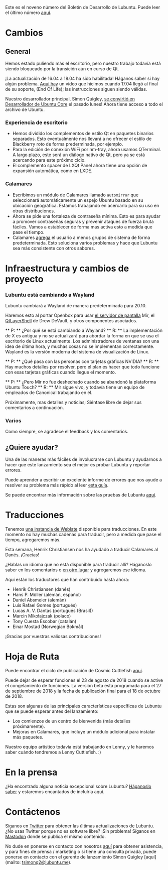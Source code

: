 Este es el noveno número del Boletín de Desarrollo de Lubuntu. Puede leer el último número [aquí](https://lubuntu.me/this-week-in-lubuntu-development-8/).

# Cambios

## General

Hemos estado puliendo más el escritorio, pero nuestro trabajo todavía está siendo bloqueado por la transición aún en curso de Qt.

¡La actualización de 16.04 a 18.04 ha sido habilitada! Háganos saber si hay algún problema. [Aquí hay](https://www.youtube.com/watch?v=QhdQIzyscGw) un video que hicimos cuando 17.04 llegó al final de su soporte, (End Of Life); las instrucciones siguen siendo válidas.

Nuestro desarrollador principal, Simon Quigley, [se convirtió en  Desarrollador de Ubuntu Core](https://lists.ubuntu.com/archives/ubuntu-devel/2018-August/040436.html) el pasado lunes! Ahora tiene acceso a todo el archivo de Ubuntu.

### Experiencia de escritorio

 - Hemos dividido los complementos de estilo Qt en paquetes binarios separados. Esto eventualmente nos llevará a no ofrecer el estilo de Blackberry roto de forma prederminada, por ejemplo.
 - Para la edición de conexión WiFi por nm-tray, ahora usamos QTerminal. A largo plazo, este será un diálogo nativo de Qt, pero ya se está acercando para este próximo ciclo.
 - El complemento spacer de LXQt Panel ahora tiene una opción de expansión automática, como en LXDE.

### Calamares

 - Escribimos un módulo de Calamares llamado `automirror` que seleccionará automáticamente un espejo Ubuntu basado en su ubicación geográfica. Estamos trabajando en acercarlo para su uso en otras distribuciones.
 - Ahora se pide una fortaleza de contraseña mínima. Esto es para ayudar a promover contraseñas seguras y prevenir ataques de fuerza bruta fáciles. Vamos a establecer de forma mas activa esto a medida que pase el tiempo.
 - Calamares [agrega](https://phab.lubuntu.me/rCALASETTINGSa2e6868a2a61c4e15770cc965c0b4b001c332e81) el usuario a menos grupos de sistema de forma predeterminada. Esto soluciona varios problemas y hace que Lubuntu sea más consistente con otros sabores.
 
# Infraestructura y cambios de proyecto

### Lubuntu está cambiando a Wayland

Lubuntu cambiará a Wayland de manera predeterminada para 20.10.

Haremos esto al portar Openbox para usar [el servidor de pantalla](https://mir-server.io/) Mir, el [QtLayerShell](https://github.com/SirCmpwn/qtlayershell) de  Drew DeVault, y otros componentes asociados.

** P: ** ¿Por qué se está cambiando a Wayland?
** R: ** La implementación de X es antigua y no se actualizará para abordar la forma en que se usa el escritorio de Linux actualmente. Los administradores de ventanas son una idea de última hora, y muchas cosas no se implementan correctamente. Wayland es la versión moderna del sistema de visualización de Linux.

** P: ** ¿Qué pasa con las personas con tarjetas gráficas NVIDIA?
** R: ** Hay muchos detalles por resolver, pero el plan es hacer que todo funcione con esas tarjetas gráficas cuando llegue el momento.

** P: ** ¿Pero Mir no fue deshechado  cuando se abandonó la plataforma Ubuntu Touch?
** R: ** Mir sigue vivo, y todavía tiene un equipo de empleados de Canonical trabajando en él.

Próximamente, mas detalles y noticias; Siéntase libre de dejar sus comentarios a continuación.

### Varios

Como siempre, se agradece el feedback y los comentarios.

## ¿Quiere ayudar?

Una de las maneras más fáciles de involucrarse con Lubuntu y ayudarnos a hacer que este lanzamiento sea el mejor es probar Lubuntu y reportar errores.

Puede aprender a escribir un excelente informe de errores que nos ayude a resolver su problema más rápido al leer [esta guía](https://www.chiark.greenend.org.uk/~sgtatham/bugs.html).

Se puede encontrar más información sobre las pruebas de Lubuntu [aquí](https://phab.lubuntu.me/w/testing/).

# Traducciones

Tenemos [una instancia de Weblate](https://translate.lubuntu.me/projects/) disponible para traducciones. En este momento no hay muchas cadenas para traducir, pero a medida que pase el tiempo, agregaremos más.

Esta semana, Henrik Christiansen nos ha ayudado a traducir  Calamares al Danés. ¡Gracias!

¿Hablas un idioma que no está disponible para traducir allí? Háganoslo saber en los comentarios o [en otro lugar](https://lubuntu.me/links/) y agregaremos ese idioma.

Aquí están los traductores que han contribuido hasta ahora:

 - Henrik Christiansen (danés)
 - Hans P. Möller (alemán, español)
 - Daniel Absmeier (alemán)
 - Luís Rafael Gomes (portugués)
 - Lucas A. V. Dantas (portugués (Brasil))
 - Marcin Mikołajczak (polaco)
 - Tony Cuesta Escobar (catalán)
 - Einar Mostad (Norwegian Bokmål)

¡Gracias por vuestras valiosas contribuciones!

# Hoja de Ruta

Puede encontrar el ciclo de publicación de Cosmic Cuttlefish [aquí](https://wiki.ubuntu.com/CosmicCuttlefish/ReleaseSchedule).

Puede dejar de esperar funciones el 23 de agosto de 2018 cuando se active el congelamiento de funciones. La versión beta está programada para el 27 de septiembre de 2018 y la fecha de publicación final para el 18 de octubre de 2018.

Estas son algunas de las principales características específicas de Lubuntu que se puede esperar antes del lanzamiento:

 - Los comienzos de un centro de bienvenida (más detalles próximamente).
 - Mejoras en Calamares, que incluye un módulo adicional para instalar más paquetes.


Nuestro equipo artístico todavía está trabajando en Lenny, y le haremos saber cuándo tendremos a Lenny Cuttlefish. :)

# En la prensa

¿Ha encontrado alguna noticia excepcional sobre Lubuntu? [Háganoslo saber](https://lubuntu.me/links/) y estaremos encantados de incluírla aquí.

# Contáctenos

Síganos en [Twitter](https://twitter.com/LubuntuOfficial) para obtener las últimas actualizaciones de Lubuntu. ¿No usas Twitter porque no es software libre? ¡Sin problema! Síganos en [Mastodon](https://mastodon.technology/@lubuntu) donde se publica el mismo contenido.

No dude en ponerse en contacto con nosotros [aquí](https://lubuntu.me/links/) para obtener asistencia, y para fines de prensa / marketing o si tiene una consulta privada, puede ponerse en contacto con el gerente de lanzamiento Simon Quigley [aquí](mailto: tsimonq2@lubuntu.me).


